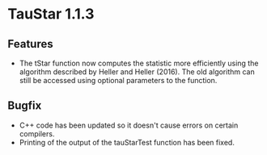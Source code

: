 # TauStar 1.1.3

## Features
* The tStar function now computes the statistic more efficiently using the algorithm described by Heller and Heller (2016). The old algorithm can still be accessed using optional parameters to the function.

## Bugfix
* C++ code has been updated so it doesn't cause errors on certain compilers.
* Printing of the output of the tauStarTest function has been fixed.